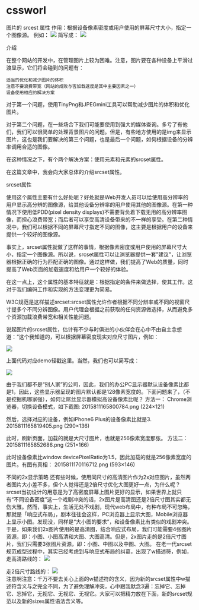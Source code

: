 # cssworl
图片的 srcest 属性
作用：根据设备像素密度或用户使用的屏幕尺寸大小，指定一个图像源。
例如：
<img src="mm-width-128px.jpg" srcset="mm-width-128px.jpg 1x, mm-width-256px 2x">
简写成：
<img src="mm-width-128px.jpg" srcset="mm-width-256px 2x">

介绍

在整个网站的开发中，在管理图片上较为困难。注意，图片要在各种设备上平滑过渡显示，它们将会碰到的问题有：

    适当的优化和减少图片的体积
    注意不要浪费带宽（网站的成败与否加载速度是其中主要因素之一）
    设备使用相应的解决方案

对于第一个问题，使用TinyPng和JPEGmini工具可以帮助减少图片的体积和优化图片。

对于第二个问题，在一些场合下我们可能要使用到强大的媒体查询。多亏了有他们，我们可以很简单的处理背景图片的问题。但是，有些地方使用的是img来显示图片，这也是我们要解决的第三个问题，也是最后一个问题，如何根据设备的分辨率调用合适的图像。

在这种情况之下，有个两个解决方案：使用<picture>元素和<img>元素的srcset属性。

在这篇文章中，我会向大家总体的介绍srcset属性。

srcset属性

使用这个属性主要有什么好处呢？好处就是Web开发人员可以给使用高分辨率的用户显示高分辨的图像源，给其他设备分辨率的用户使用其他的图像源。在第一种情况下使用低PDD(pixel density displays)不需要背负着下载无用的高分辨率图像，而担心浪费带宽；而后者可以享受高清设备带来的不一样的享受。在第二种情况中，我们可以根据不同的屏幕尺寸指定不同的图像，这主要是根据用户的设备来提供一个较好的图像源。

事实上，srcset属性就做了这样的事情，根据像素密度或用户使用的屏幕尺寸大小，指定一个图像源。所以说，srcset属性可以让浏览器提供一套"建议"，让浏览器根据正确的行为匹配正确的图像。通过这样做，我们提高了Web的质量，同时提高了Web页面的加载速度和给用户一个较好的体验。

在这一点上，这个属性的基本特征就是：根据指定的条件来做选择，使其工作。这对于我们编码工作和实现的方法变理更为简易。

W3C规范是这样描述srcset:srcset属性允许作者根据不同分辨率或不同的视窗尺寸提多个不同分辨图像。用户代理会根据之前获取的任何资源做选择，从而避免多个资源加载浪费带宽和相关性能问题。

说起图片的srcset属性，估计有不少与时俱进的小伙伴会在心中不由自主念想道：“这个我知道的，可以根据屏幕密度现实对应尺寸图片，例如：

<img src="mm-width-128px.jpg" srcset="mm-width-128px.jpg 1x, mm-width-256px 2x">

上面代码对应demo轻戳这里。当然，我们也可以简写成：

<img src="mm-width-128px.jpg" srcset="mm-width-256px 2x">

由于我们都不是“别人家”的公司，因此，我们的办公PC显示器默认设备像素比都是1，因此，这些显示器呈现的图片默认都是128像素宽度的。下面问题来了，（不是挖掘机哪家强），如何让屌丝显示器模拟高设备像素比呢？
方法一：
Chrome浏览器，切换设备模式，如下截图:
2015811165800784.png (224×121)

然后，选择对应的设备，例如iPhone6 Plus的设备像素比就是3.
2015811165819405.png (290×136)

此时，刷新页面，加载的就是大尺寸图片，也就是256像素宽度那张。
方法二：
2015811165852686.png (251×166)

此时设备像素比window.devicePixelRatio为1.5，因此加载的就是256像素宽度的图片。有图有真相：
2015811170116712.png (593×146)

不同的2x显示策略
还有些时候，使用同尺寸的高清图片作为2x对应图片，虽然两者图片大小差不多，但个人觉得还是2倍尺寸优化大图更好一点，为什么呢？
srcset当初设计的用意是为了高密度屏幕上图片更好的显示，如果世界上就只有“不同设备密度”这一个戏剧冲突的话，2x图片是高清图还是2倍尺寸图其实都无伤大雅。然而，事实上，生活无处不戏剧，现代web布局中，有种布局不可忽略，那就是「响应式布局」，剧本往往会这样，PC浏览器上显示大图，Mobile浏览器上显示小图。发现没，同样是“大小图的要求”，和设备像素比有类似的戏剧冲突。
于是，如果我们2x图片使用的是高清图，结合响应式布局，我们可能需要4张图片资源，即：小图、小图高清和大图、大图高清。但是，2x图片走的是2倍尺寸图片，我们只需要3张图片资源，即：小图、中图以及中图、大图。
在老一代srcset规范成型过程中，其实已经考虑到与响应式布局的纠葛，出现了w描述符，例如，走高清路线的：
<img src="small.jpg" srcset="small.jpg 640w 1x, small-hd.jpg 640w 2x, large.jpg 1x, large-hd.jpg 2x">  

走2倍尺寸路线的：
<img src="small.jpg" srcset="small.jpg 640w 1x, medium.jpg 640w 2x, medium.jpg 1x, large.jpg 2x">  
注意啊注意：千万不要去关心上面的w描述符的含义，因为新的srcset属性中w描述符含义与之完全不同，为了避免理解冲突，心中跟我默念3遍：忘掉它、忘掉它、忘掉它，无视它、无视它、无视它。大家可以把精力放在下面，新的srcset规范以及新的sizes属性语法含义等。

